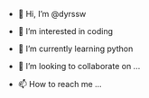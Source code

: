 - 👋 Hi, I’m @dyrssw
- 👀 I’m interested in coding
- 🌱 I’m currently learning python

- 💞️ I’m looking to collaborate on ...
- 📫 How to reach me ...

<!---
dyrssw/dyrssw is a ✨ special ✨ repository because its `README.md` (this file) appears on your GitHub profile.
You can click the Preview link to take a look at your changes.
--->
